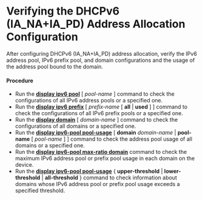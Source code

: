 Verifying the DHCPv6 (IA\_NA+IA\_PD) Address Allocation Configuration
=====================================================================

After configuring DHCPv6 (IA\_NA+IA\_PD) address allocation, verify the IPv6 address pool, IPv6 prefix pool, and domain configurations and the usage of the address pool bound to the domain.

#### Procedure

* Run the [**display ipv6 pool**](cmdqueryname=display+ipv6+pool) [ *pool-name* ] command to check the configurations of all IPv6 address pools or a specified one.
* Run the [**display ipv6 prefix**](cmdqueryname=display+ipv6+prefix) [ *prefix-name* [ **all** | **used** ] ] command to check the configurations of all IPv6 prefix pools or a specified one.
* Run the [**display domain**](cmdqueryname=display+domain) [ *domain-name* ] command to check the configurations of all domains or a specified one.
* Run the [**display ipv6-pool
  pool-usage**](cmdqueryname=display+ipv6-pool+pool-usage) [ **domain** *domain-name* | **pool-name** [ *pool-name* ] ] command to check the address pool usage
  of all domains or a specified one.
* Run the [**display ipv6-pool max-ratio domain**](cmdqueryname=display+ipv6-pool+max-ratio+domain) command to check the maximum IPv6 address pool or prefix pool usage in each domain on the device.
* Run the [**display ipv6-pool pool-usage**](cmdqueryname=display+ipv6-pool+pool-usage) { **upper-threshold** | **lower-threshold** | **all-threshold** } command to check information about domains whose IPv6 address pool or prefix pool usage exceeds a specified threshold.